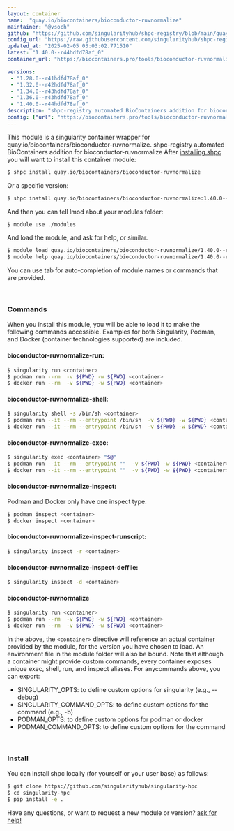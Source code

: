 ```yaml
---
layout: container
name:  "quay.io/biocontainers/bioconductor-ruvnormalize"
maintainer: "@vsoch"
github: "https://github.com/singularityhub/shpc-registry/blob/main/quay.io/biocontainers/bioconductor-ruvnormalize/container.yaml"
config_url: "https://raw.githubusercontent.com/singularityhub/shpc-registry/main/quay.io/biocontainers/bioconductor-ruvnormalize/container.yaml"
updated_at: "2025-02-05 03:03:02.771510"
latest: "1.40.0--r44hdfd78af_0"
container_url: "https://biocontainers.pro/tools/bioconductor-ruvnormalize"

versions:
 - "1.28.0--r41hdfd78af_0"
 - "1.32.0--r42hdfd78af_0"
 - "1.34.0--r43hdfd78af_0"
 - "1.36.0--r43hdfd78af_0"
 - "1.40.0--r44hdfd78af_0"
description: "shpc-registry automated BioContainers addition for bioconductor-ruvnormalize"
config: {"url": "https://biocontainers.pro/tools/bioconductor-ruvnormalize", "maintainer": "@vsoch", "description": "shpc-registry automated BioContainers addition for bioconductor-ruvnormalize", "latest": {"1.40.0--r44hdfd78af_0": "sha256:102cce2adad89f87980ee275f59ff09c1a9302591810b7df89cd804d739b2c50"}, "tags": {"1.28.0--r41hdfd78af_0": "sha256:46e3c4291a2ce7c0736c24daf4273bc24dacf3fea335a91fc6ffa28eb1b85246", "1.32.0--r42hdfd78af_0": "sha256:c8bd6eae93938d29cf7fda479b827e7e05705433b3c843deb8dd2ab13806f3f6", "1.34.0--r43hdfd78af_0": "sha256:121724b8b70219a7a7638031d87f134e9a7441cae5ea398e5e28d049e64931c4", "1.36.0--r43hdfd78af_0": "sha256:9e487269d14a9d45178c6c565ef16468a2af6aadffaaa2a2fcdc33c136658abd", "1.40.0--r44hdfd78af_0": "sha256:102cce2adad89f87980ee275f59ff09c1a9302591810b7df89cd804d739b2c50"}, "docker": "quay.io/biocontainers/bioconductor-ruvnormalize"}
---
```


This module is a singularity container wrapper for quay.io/biocontainers/bioconductor-ruvnormalize.
shpc-registry automated BioContainers addition for bioconductor-ruvnormalize
After [installing shpc](#install) you will want to install this container module:


```bash
$ shpc install quay.io/biocontainers/bioconductor-ruvnormalize
```

Or a specific version:

```bash
$ shpc install quay.io/biocontainers/bioconductor-ruvnormalize:1.40.0--r44hdfd78af_0
```

And then you can tell lmod about your modules folder:

```bash
$ module use ./modules
```

And load the module, and ask for help, or similar.

```bash
$ module load quay.io/biocontainers/bioconductor-ruvnormalize/1.40.0--r44hdfd78af_0
$ module help quay.io/biocontainers/bioconductor-ruvnormalize/1.40.0--r44hdfd78af_0
```

You can use tab for auto-completion of module names or commands that are provided.

<br>

### Commands

When you install this module, you will be able to load it to make the following commands accessible.
Examples for both Singularity, Podman, and Docker (container technologies supported) are included.

#### bioconductor-ruvnormalize-run:

```bash
$ singularity run <container>
$ podman run --rm  -v ${PWD} -w ${PWD} <container>
$ docker run --rm  -v ${PWD} -w ${PWD} <container>
```

#### bioconductor-ruvnormalize-shell:

```bash
$ singularity shell -s /bin/sh <container>
$ podman run --it --rm --entrypoint /bin/sh  -v ${PWD} -w ${PWD} <container>
$ docker run --it --rm --entrypoint /bin/sh  -v ${PWD} -w ${PWD} <container>
```

#### bioconductor-ruvnormalize-exec:

```bash
$ singularity exec <container> "$@"
$ podman run --it --rm --entrypoint ""  -v ${PWD} -w ${PWD} <container> "$@"
$ docker run --it --rm --entrypoint ""  -v ${PWD} -w ${PWD} <container> "$@"
```

#### bioconductor-ruvnormalize-inspect:

Podman and Docker only have one inspect type.

```bash
$ podman inspect <container>
$ docker inspect <container>
```

#### bioconductor-ruvnormalize-inspect-runscript:

```bash
$ singularity inspect -r <container>
```

#### bioconductor-ruvnormalize-inspect-deffile:

```bash
$ singularity inspect -d <container>
```



#### bioconductor-ruvnormalize

```bash
$ singularity run <container>
$ podman run --rm  -v ${PWD} -w ${PWD} <container>
$ docker run --rm  -v ${PWD} -w ${PWD} <container>
```


In the above, the `<container>` directive will reference an actual container provided
by the module, for the version you have chosen to load. An environment file in the
module folder will also be bound. Note that although a container
might provide custom commands, every container exposes unique exec, shell, run, and
inspect aliases. For anycommands above, you can export:

 - SINGULARITY_OPTS: to define custom options for singularity (e.g., --debug)
 - SINGULARITY_COMMAND_OPTS: to define custom options for the command (e.g., -b)
 - PODMAN_OPTS: to define custom options for podman or docker
 - PODMAN_COMMAND_OPTS: to define custom options for the command

<br>

### Install

You can install shpc locally (for yourself or your user base) as follows:

```bash
$ git clone https://github.com/singularityhub/singularity-hpc
$ cd singularity-hpc
$ pip install -e .
```

Have any questions, or want to request a new module or version? [ask for help!](https://github.com/singularityhub/singularity-hpc/issues)